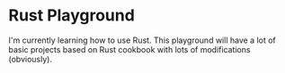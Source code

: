 # Rust Playground

I'm currently learning how to use Rust. This playground will have a lot of basic projects based on Rust cookbook with lots of modifications (obviously).